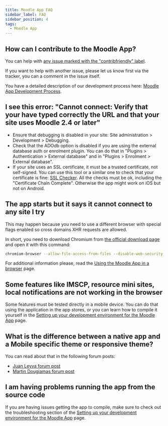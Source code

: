 ```yaml
---
title: Moodle App FAQ
sidebar_label: FAQ
sidebar_position: 4
tags:
  - Moodle App
---
```


## How can I contribute to the Moodle App?

You can help with [any issue marked with the "contribfriendly" label](https://tracker.moodle.org/browse/MOBILE-3231?jql=project%20%3D%20MOBILE%20AND%20status%20%3D%20Open%20AND%20labels%20%3D%20contribfriendly).

If you want to help with another issue, please let us know first via the tracker, you can a comment in the issue itself.

You have a detailed description of our development process here: [Moodle App Development Process](./development/development-process).

## I see this error: "Cannot connect: Verify that your have typed correctly the URL and that your site uses Moodle 2.4 or later"

- Ensure that debugging is disabled in your site: Site administration > Development > Debugging.
- Check that the ADOdb option is disabled if you are using the external database auth or enrolment plugin. You can do that in "Plugins > Authentication > External database" and in "Plugins > Enrolment > External database".
- If your site uses an SSL certificate, it must be a trusted certificate, not self-signed. You can use this tool or a similar one to check that your certificate is fine: [SSL Checker](https://www.geocerts.com/ssl-checker). All the checks must be ok, including the "Certificate Chain Complete". Otherwise the app might work on iOS but not on Android.

## The app starts but it says it cannot connect to any site I try

This may happen because you need to use a different browser with special flags enabled so cross domains XHR requests are allowed.

In short, you need to download Chromium from [the official download page](https://www.chromium.org/getting-involved/download-chromium/) and open it with this command:

```bash
chromium-browser --allow-file-access-from-files --disable-web-security
```

For additional information please, read the [Using the Moodle App in a browser](./development/app-in-browser) page.

## Some features like IMSCP, resource mini sites, local notifications are not working in the browser

Some features must be tested directly in a mobile device. You can do that using the application in the app stores, or you can learn how to compile it yourself in the [Setting up your development environment for the Moodle App](./development/setup#running-the-app-in-android-and-ios) page.

## What is the difference between a native app and a Mobile specific theme or responsive theme?

You can read about that in the following forum posts:

- [Juan Leyva forum post](https://moodle.org/mod/forum/discuss.php?d=206736#p901475)
- [Martin Dougiamas forum post](https://moodle.org/mod/forum/discuss.php?d=206736#p901751)

## I am having problems running the app from the source code

If you are having issues getting the app to compile, make sure to check out the troubleshooting section of the [Setting up your development environment for the Moodle App](./development/setup#troubleshooting) page.
